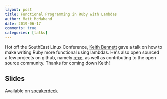```yaml
---
layout: post
title: Functional Programming in Ruby with Lambdas
author: Matt McMahand
date: 2019-06-17
comments: true
categories: [talks]
---
```


Hot off the SouthEast Linux Conference, [Keith Bennett](http://twitter.com/keithrbennett) gave a talk on how to make writing Ruby more functional using lambdas. He's also open sourced a few projects on github, namely [rexe](https://github.com/keithrbennett/rexe), as well as contributing to the open source community. Thanks for coming down Keith!

## Slides

Available on [speakerdeck](https://speakerdeck.com/keithrbennett/functional-programming-in-ruby-with-lambdas)
